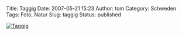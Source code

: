 Title: Taggig
Date: 2007-05-21 15:23
Author: tom
Category: Schweden
Tags: Foto, Natur
Slug: taggig
Status: published

[![Taggig](http://www.fiket.de/pic/taggig_s.jpg "Taggig")](http://www.fiket.de/pic/taggig_l.jpg)

